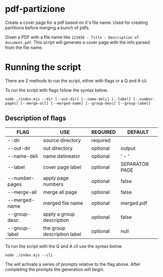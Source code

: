 # pdf-partizione

Create a cover page for a pdf based on it's file name. Used for creating partitions before merging a bunch of pdfs.

Given a PDF with a file name like `123456 - Title - Description of document.pdf`. This script will generate a cover page with the info parsed from the file name.

# Running the script

There are 2 methods to run the script, either with flags or a Q and A cli.

To run the script with flags follow the syntax below.
```
node ./index.mjs --dir [--out-dir] [--name-deli] [--label] [--number-pages] [--merge-all] [--merged-name] [--group-desc] [--group-label]
```
## Description of flags

| FLAG        | USE              | REQUIRED | DEFAULT        |
| ----------- | ---------------- | -------- | -------------- |
| --dir       | source directory | required |                |
| --out-dir   | out directory    | optional | output         |
| --name-deli | name delineator  | optional | ' - '          |
| --label     | cover page label | optional | SEPARATOR PAGE |
| --number-pages     | apply page numbers | optional | false |
| --merge-all     | merge all page | optional | false |
| --merged-name     | merged file name | optional | merged.pdf |
| --group-desc     | apply a group description | optional | false |
| --group-label     | the group description label | optional | null |

To run the script with the Q and A cli use the syntax below.
```
node ./index.mjs --cli
```
The will activate a series of prompts relative to the flag above. After completing the prompts the generation will begin.